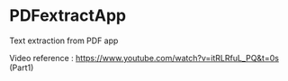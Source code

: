 # PDFextractApp
Text extraction from PDF app

Video reference : https://www.youtube.com/watch?v=itRLRfuL_PQ&t=0s (Part1)
